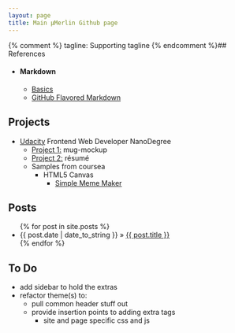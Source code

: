 ```yaml
---
layout: page
title: Main μMerlin Github page
---
```

{% comment %}
tagline: Supporting tagline
{% endcomment %}## References
* #### Markdown
  * <a href="https://help.github.com/articles/markdown-basics">Basics</a>
  * <a href="https://help.github.com/articles/github-flavored-markdown/">GitHub Flavored Markdown</a>

## Projects
* <a href="https://www.udacity.com/">Udacity</a> Frontend Web Developer NanoDegree
  * <a href="/mug-mockup/">Project 1:</a> mug-mockup
  * <a href="/resume/">Project 2:</a> résumé
  * Samples from coursea
    * HTML5 Canvas
      * <a href="/udacity/canvas/memeMaker.html">Simple Meme Maker</a>

## Posts
<ul class="posts">
  {% for post in site.posts %}
    <li><span>{{ post.date | date_to_string }}</span> &raquo; <a href="{{ BASE_PATH }}{{ post.url }}">{{ post.title }}</a></li>
  {% endfor %}
</ul>

## To Do
* add sidebar to hold the extras
* refactor theme(s) to:
  * pull common header stuff out
  * provide insertion points to adding extra tags
    * site and page specific css and js
